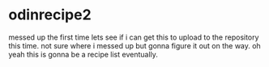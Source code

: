 # odinrecipe2

messed up the first time lets see if i can get this to upload to the repository this time. not sure where i messed up but gonna figure it out on the way. oh yeah this is gonna be a recipe list eventually.